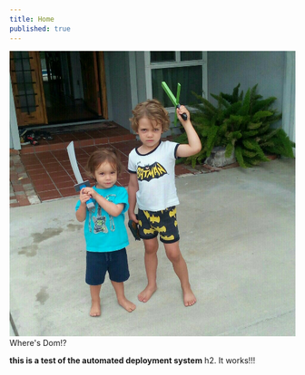```yaml
---
title: Home
published: true
---
```


![](2015-09-01.jpg)  
Where's Dom!?

**this is a test of the automated deployment system**
h2. It works!!!
